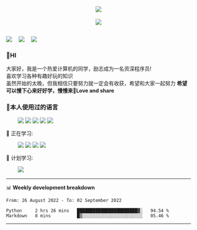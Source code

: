 
<!-- 动态打字效果 -->
<h1 align="center">
  <a href="https://sunguoqi.com/">
    <img src="https://readme-typing-svg.herokuapp.com/?lines=console.log(%22Hello%2C%20World!%22);希望大家保持热爱乐于分享!&center=true&size=27">
  </a>
</h1>

<!-- 敲代码的图片 -->
<div align="center" ><img order-radius="100px" src="https://cdn.jsdelivr.net/gh/sun0225SUN/photos/images/202108300019556.gif"/></div>
<br>

<!-- 个人资料徽标 -->
  <a href="https://blog.csdn.net/weixin_50623779?spm=1000.2115.3001.5343"><img src="https://img.shields.io/badge/CSDN-%E5%8D%9A%E5%AE%A2-c32136"></a>&emsp;
  <a href="https://space.bilibili.com/49801324?spm_id_from=333.337.0.0"><img src="https://img.shields.io/badge/bilibili-B%E7%AB%99-ff69b4"></a>&emsp;
  <a href="https://www.zhihu.com/people/0ling-nian-de-lao-gan-die"><img src="https://img.shields.io/badge/zhihu-%E7%9F%A5%E4%B9%8E-blue"></a>&emsp;

### 👋HI
大家好，我是一个热爱计算机的同学，励志成为一名资深程序员!</br>
喜欢学习各种有趣好玩的知识</br>
虽然开始的太晚，但我相信只要努力就一定会有收获，希望和大家一起努力
<b>希望可以慢下心来好好学，慢慢来💪Love and share</b>

### 🧐本人使用过的语言
&emsp;&emsp;
<span >
  <img src="https://img.shields.io/badge/-Python-3776AB?style=flat-square&logo=Python&logoColor=white" />
  <img src="https://img.shields.io/badge/-Go-00ADD8?style=flat-square&logo=Go&logoColor=black" />
  <img src="https://img.shields.io/badge/-JavaScript-oringe?style=flat-square&logo=javascript" />
  <img src="https://img.shields.io/badge/-Java-blueviolet?style=flat-square&logo=Java" />
  <img src="https://img.shields.io/badge/-C++-00599C?style=flat-square&logo=C" />
  
💪 正在学习: 

&emsp;&emsp;
<span >
  <img src="https://img.shields.io/badge/-Python-3776AB?style=flat-square&logo=Python&logoColor=white" />
  <img src="https://img.shields.io/badge/-Go-00ADD8?style=flat-square&logo=Go&logoColor=black" />
  <img src="https://img.shields.io/badge/-JavaScript-oringe?style=flat-square&logo=javascript" />
  <img src="https://img.shields.io/badge/-Linux-FCC624?style=flat-square&logo=Linux" />

🧠 计划学习:

&emsp;&emsp;
<span >
  <img src="https://img.shields.io/badge/-Raspberry Pi-A22846?style=flat-square&logo=Raspberry&logoColor=red" />


-------

📊 **Weekly development breakdown**
<!--START_SECTION:waka-->

```text
From: 26 August 2022 - To: 02 September 2022

Python     2 hrs 26 mins   ███████████████████████▓░   94.54 %
Markdown   8 mins          █▒░░░░░░░░░░░░░░░░░░░░░░░   05.46 %
```

<!--END_SECTION:waka-->

-------




<!--
**hanson00/hanson00** is a ✨ _special_ ✨ repository because its `README.md` (this file) appears on your GitHub profile.
Here are some ideas to get you started:
- 🔭 I’m currently working on ...
- 🌱 I’m currently learning ...
- 👯 I’m looking to collaborate on ...
- 🤔 I’m looking for help with ...
- 💬 Ask me about ...
- 📫 How to reach me: ...
- 😄 Pronouns: ...
- ⚡ Fun fact: ...
-->
